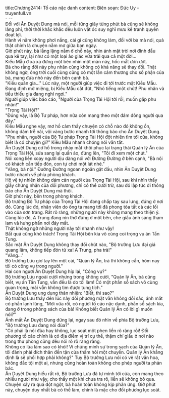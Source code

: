 title:Chương2414: Tố cáo nặc danh
content:
Biên soạn: Đức Uy - truyenfull.vn<br>- --<br>Đối với Ân Duyệt Dung mà nói, mỗi từng giây từng phút bà cũng sẽ không lãng phí, thời thời khắc khắc đều luôn vắt óc suy nghĩ mưu kế tranh quyền đoạt lợi.<br>Hành vi nằm không phơi nắng, cái gì cũng không làm, đối với bà mà nói, quả thật chính là chuyện nằm mơ giữa ban ngày.<br>Giờ phút này, bà lẳng lặng nằm ở chỗ này, nhìn ánh mặt trời nơi đỉnh đầu qua kẽ tay, lại như có một loại ảo giác vừa trải qua cả một đời...<br>Kiều Mẫu ở xa xa đứng một bên nhìn một màn này, hốc mắt ươn ướt.<br>Bà cho rằng đời này phu nhân cũng không có khả năng sẽ thay đổi. Thật không ngờ, ông trời cuối cùng cũng có một lần cảm thương cho số phận của bà, mang đứa nhỏ này đến bên cạnh bà.<br>"Kiều quản gia..." Lúc này, một người giúp việc đi tới trước mặt Kiều Mẫu.<br>Đang định mở miệng, bị Kiều Mẫu cắt đứt, "Nhỏ tiếng một chút! Phu nhân và tiểu thiếu gia đang nghỉ ngơi."<br>Người giúp việc báo cáo, "Người của Trọng Tài Hội tới rồi, muốn gặp phu nhân!"<br>"Trọng Tài Hội?"<br>"Đúng vậy, là Bộ Tư pháp, hơn nữa còn mang theo một đám đông người qua đây."<br>Kiều Mẫu nghe vậy, mơ hồ cảm thấy chuyện có chỗ nào đó không ổn, không dám trễ nãi, vội vàng bước nhanh tới thông báo cho Ân Duyệt Dung.<br>"Phu nhân, người của Bộ Tư pháp Trọng Tài Hội đột nhiên tìm tới cửa, không biết là có chuyện gì?" Kiều Mẫu nhanh chóng nói vắn tắt.<br>Ân Duyệt Dung cơ hồ trong nháy mắt khôi phục lại trạng thái Quản lý Ân của Trọng Tài Hội, sửa sang lại quần áo, đứng lên, "Tôi đi xem một chút."<br>Nói xong liền xoay người dịu dàng nói với Đường Đường ở bên cạnh, "Bà nội có khách cần tiếp đón, con tự chơi một lát nhé."<br>"Vâng, bà nội." Đường Đường ngoan ngoãn gật đầu, nhìn Ân Duyệt Dung bước nhanh về phía phòng khách.<br>Hộ vệ tự nhiên không dám cản người của Trọng Tài Hội, sau khi nhìn thấy giấy chứng nhận của đối phương, chỉ có thể cười trừ, sau đó lập tức đi thông báo cho Ân Duyệt Dung mà thôi.<br>Giờ phút này, bên trong phòng khách.<br>Bộ trưởng Bộ Tư pháp của Trọng Tài Hội đang chắp tay sau lưng, đứng ở nơi đó. Cùng lúc đó, nhân viên do ông ta mang tới đã phong tỏa tất cả các lối vào của sơn trang. Rất rõ ràng, những người này không mang theo thiện ý.<br>Cùng lúc đó, A Trung đang nín thở đứng ở một bên, che giấu ánh sáng tham lam và hưng phấn nơi đáy mắt.<br>Thật không ngờ những người này tới nhanh như vậy!<br>Bất quá cũng khó trách! Trọng Tài Hội bên kia vô cùng coi trọng vụ án Tần Tung.<br>Sắc mặt Ân Duyệt Dung không thay đổi chút nào, "Bộ trưởng Lưu đại giá quang lâm, không tiếp đón từ xa! A Trung, pha trà!"<br>"Vâng..."<br>Bộ trưởng Lưu giơ tay lên một cái, "Quản lý Ân, trà thì không cần, hôm nay tôi có công vụ trong người."<br>Hai con ngươi Ân Duyệt Dung híp lại, "Công vụ?"<br>Bộ trưởng Lưu ngoài cười nhưng trong không cười, "Quản lý Ân, bà cũng biết, vụ án Tần Tung, vẫn đều là do tôi làm! Có một phần sổ sách vô cùng quan trọng, mãi vẫn không tìm được tung tích."<br>Ân Duyệt Dung ung dung thản nhiên: "Biết, thì sao?"<br>Bộ trưởng Lưu thấy đến lúc này đối phương mặt vẫn không đổi sắc, ánh mắt có phần lạnh lùng, "Mới vừa rồi, có người tố cáo nặc danh, phần sổ sách kia, đang ở trong phòng sách của bà! Không biết Quản lý Ân có lời gì muốn nói?"<br>Ánh mắt Ân Duyệt Dung dừng lại, ngay sau đó nhìn về phía Bộ trưởng Lưu, "Bộ trưởng Lưu đang nói đùa?"<br>"Có phải là nói đùa hay không, lục soát một phen liền rõ ràng rồi! Đối phương tố cáo chính là có địa điểm vị trí cụ thể, thậm chí giấu ở nơi nào trong thư phòng cũng đều nói rõ rõ ràng ràng.<br>Không có lửa làm sao có khói! Vì chứng minh sự trong sạch của Quản lý Ân, tôi đành phải đích thân đến tận cửa thăm hỏi một chuyến. Quản lý Ân khẳng định là sẽ phối hợp phải không?" Tuy Bộ trưởng Lưu nói có vẻ rất văn hoa, không đắc tội một ai, nhưng cũng hoàn toàn không cho phép người ta phản bác.<br>Ân Duyệt Dung hiểu rất rõ, Bộ trưởng Lưu đã tự mình tới cửa, còn mang theo nhiều người như vậy, cho thấy một khi chưa tra rõ, liền sẽ không bỏ qua.<br>Chuyện xảy ra quá đột ngột, bà hoàn toàn không kịp phản ứng. Giờ phút này, chuyện duy nhất bà có thể làm, chính là mặc cho đối phương lục soát.